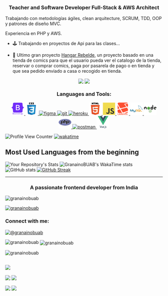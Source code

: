 <h3 align="center">Teacher and Software Developer Full-Stack & AWS Architect</h3>
Trabajando con metodologías ágiles, clean arquitecture, SCRUM, TDD, OOP y patrones de diseño MVC.

Experiencia en PHP y AWS.

- 🕹️ Trabajando en proyectos de Api para las clases...


- 🔭 Ultimo gran proyecto [Hangar Rebelde](https://github.com/GranainoBUAB/HangarRebelde), un proyecto basado en una tienda de comics para que el usuario pueda ver el catalogo de la tienda, reservar o comprar comics, paga por pasarela de pago o en tienda y que sea pedido enviado a casa o recogido en tienda.

<p align="center">
<img align="center" src='https://github.com/user-attachments/assets/fd0a7fd1-87f2-42d4-8282-d8b8fa643903' width='150'> <img align="center" src='https://github.com/user-attachments/assets/0c11cc39-abe6-49e6-9d8f-ee4d91cdb084' width='150'>
</p>

<h3 align="center">Languages and Tools:</h3>
<p align="center">
<a href="https://getbootstrap.com" target="_blank"> <img src="https://raw.githubusercontent.com/devicons/devicon/master/icons/bootstrap/bootstrap-plain-wordmark.svg" alt="bootstrap" width="40" height="40"/> </a> <a href="https://www.w3schools.com/css/" target="_blank"> <img src="https://raw.githubusercontent.com/devicons/devicon/master/icons/css3/css3-original-wordmark.svg" alt="css3" width="40" height="40"/> </a> <a href="https://www.figma.com/" target="_blank"> <img src="https://www.vectorlogo.zone/logos/figma/figma-icon.svg" alt="figma" width="40" height="40"/> </a> <a href="https://git-scm.com/" target="_blank"> <img src="https://www.vectorlogo.zone/logos/git-scm/git-scm-icon.svg" alt="git" width="40" height="40"/> </a> <a href="https://heroku.com" target="_blank"> <img src="https://www.vectorlogo.zone/logos/heroku/heroku-icon.svg" alt="heroku" width="40" height="40"/> </a> <a href="https://www.w3.org/html/" target="_blank"> <img src="https://raw.githubusercontent.com/devicons/devicon/master/icons/html5/html5-original-wordmark.svg" alt="html5" width="40" height="40"/> </a> <a href="https://developer.mozilla.org/en-US/docs/Web/JavaScript" target="_blank"> <img src="https://raw.githubusercontent.com/devicons/devicon/master/icons/javascript/javascript-original.svg" alt="javascript" width="40" height="40"/> </a> <a href="https://laravel.com/" target="_blank"> <img src="https://raw.githubusercontent.com/devicons/devicon/master/icons/laravel/laravel-plain-wordmark.svg" alt="laravel" width="40" height="40"/> </a> <a href="https://www.mysql.com/" target="_blank"> <img src="https://raw.githubusercontent.com/devicons/devicon/master/icons/mysql/mysql-original-wordmark.svg" alt="mysql" width="40" height="40"/> </a> <a href="https://nodejs.org" target="_blank"> <img src="https://raw.githubusercontent.com/devicons/devicon/master/icons/nodejs/nodejs-original-wordmark.svg" alt="nodejs" width="40" height="40"/> </a> <a href="https://www.php.net" target="_blank"> <img src="https://raw.githubusercontent.com/devicons/devicon/master/icons/php/php-original.svg" alt="php" width="40" height="40"/> </a> <a href="https://postman.com" target="_blank"> <img src="https://www.vectorlogo.zone/logos/getpostman/getpostman-icon.svg" alt="postman" width="40" height="40"/> </a> <a href="https://vuejs.org/" target="_blank"> <img src="https://raw.githubusercontent.com/devicons/devicon/master/icons/vuejs/vuejs-original-wordmark.svg" alt="vuejs" width="40" height="40"/> </a> </p>

![Profile View Counter](https://komarev.com/ghpvc/?username=GranainoBUAB)
[![wakatime](https://wakatime.com/badge/user/f39583f0-853c-45cb-8eba-ba4d3a5abe70.svg)](https://wakatime.com/@f39583f0-853c-45cb-8eba-ba4d3a5abe70)

## Most Used Languages from the beginning

![Your Repository's Stats](https://github-readme-stats.vercel.app/api/top-langs/?username=GranainoBUAB&theme=blue-green&langs_count=10) ![GranainoBUAB's WakaTime stats](https://github-readme-stats.vercel.app/api/wakatime?username=GranainoBUAB\&layout=compact)
![GitHub stats](https://github-readme-stats.vercel.app/api?username=GranainoBUAB&show_icons=true&theme=radical) [![GitHub Streak](https://github-readme-streak-stats.herokuapp.com/?user=GranainoBUAB&theme=highcontrast)](https://git.io/streak-stats)


----------

<h3 align="center">A passionate frontend developer from India</h3>

<p align="left"> <img src="https://komarev.com/ghpvc/?username=granainobuab&label=Profile%20views&color=0e75b6&style=flat" alt="granainobuab" /> </p>

<p align="left"> <a href="https://github.com/ryo-ma/github-profile-trophy"><img src="https://github-profile-trophy.vercel.app/?username=granainobuab" alt="granainobuab" /></a> </p>

<h3 align="left">Connect with me:</h3>
<p align="left">
<a href="https://www.hackerrank.com/@granainobuab" target="blank"><img align="center" src="https://raw.githubusercontent.com/rahuldkjain/github-profile-readme-generator/master/src/images/icons/Social/hackerrank.svg" alt="@granainobuab" height="30" width="40" /></a>
</p>

<p><img align="left" src="https://github-readme-stats.vercel.app/api/top-langs?username=granainobuab&show_icons=true&locale=en&layout=compact" alt="granainobuab" /></p>

<p>&nbsp;<img align="center" src="https://github-readme-stats.vercel.app/api?username=granainobuab&show_icons=true&locale=en" alt="granainobuab" /></p>

<p><img align="center" src="https://github-readme-streak-stats.herokuapp.com/?user=granainobuab&" alt="granainobuab" /></p>

##

![](http://github-profile-summary-cards.vercel.app/api/cards/profile-details?username=GranainoBUAB&theme=2077)  

![](http://github-profile-summary-cards.vercel.app/api/cards/repos-per-language?username=GranainoBUAB&theme=2077) ![](http://github-profile-summary-cards.vercel.app/api/cards/most-commit-language?username=GranainoBUAB&theme=2077) 

![](http://github-profile-summary-cards.vercel.app/api/cards/stats?username=GranainoBUAB&theme=2077) ![](http://github-profile-summary-cards.vercel.app/api/cards/productive-time?username=GranainoBUAB&theme=2077&utcOffset=2) 
